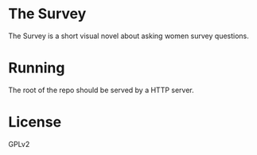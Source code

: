 # The Survey

The Survey is a short visual novel about asking women survey questions.

# Running

The root of the repo should be served by a HTTP server.

# License

GPLv2